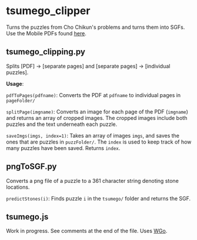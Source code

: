 # tsumego_clipper
Turns the puzzles from Cho Chikun's problems and turns them into SGFs. Use the Mobile PDFs found [here](https://tsumego.tasuki.org/).

## tsumego_clipping.py

Splits [PDF] -> [separate pages] and [separate pages] -> [individual puzzles].
  
**Usage**: 
  
`pdfToPages(pdfname)`: Converts the PDF at `pdfname` to individual pages in `pageFolder/`

`splitPage(imgname)`: Converts an image for each page of the PDF (`imgname`) and returns an array of cropped images. The cropped images include both puzzles and the text underneath each puzzle.

`saveImgs(imgs, index=1)`: Takes an array of images `imgs`, and saves the ones that are puzzles in `puzzFolder/`. The `index` is used to keep track of how many puzzles have been saved. Returns `index`.

## pngToSGF.py

Converts a png file of a puzzle to a 361 character string denoting stone locations.

`predictStones(i)`: Finds puzzle `i` in the `tsumego/` folder and returns the SGF.

## tsumego.js

Work in progress. See comments at the end of the file. Uses [WGo](http://wgo.waltheri.net/documentation).